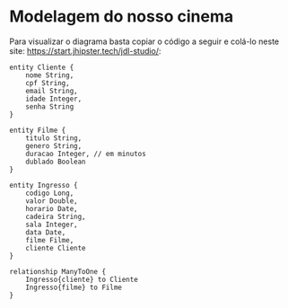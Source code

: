 
# Modelagem do nosso cinema

Para visualizar o diagrama basta copiar o código a seguir e colá-lo neste site: <https://start.jhipster.tech/jdl-studio/>:

```
entity Cliente {
    nome String,
    cpf String,
    email String,
    idade Integer,
    senha String
}

entity Filme {
    titulo String,
    genero String,
    duracao Integer, // em minutos
	dublado Boolean
}

entity Ingresso {
    codigo Long,
    valor Double,
    horario Date,
    cadeira String, 
    sala Integer,
    data Date,
    filme Filme,
    cliente Cliente
}

relationship ManyToOne {
	Ingresso{cliente} to Cliente
    Ingresso{filme} to Filme
}
```